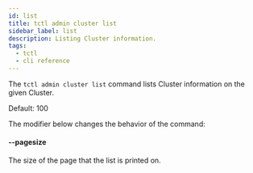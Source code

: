 ```yaml
---
id: list
title: tctl admin cluster list
sidebar_label: list
description: Listing Cluster information.
tags:
  - tctl
  - cli reference
---
```


The `tctl admin cluster list` command lists Cluster information on the given Cluster.

Default: 100

The modifier below changes the behavior of the command:

#### --pagesize

The size of the page that the list is printed on.
